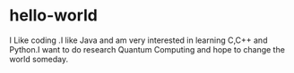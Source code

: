 # hello-world
I Like coding .I like Java and am very interested in learning C,C++ and Python.I want to do research Quantum Computing and hope
to change the world someday.
